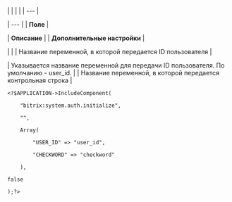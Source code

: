 |  |  |  |
| --- |

| --- |
| **Поле** |

| **Описание** |
| **Дополнительные настройки** |

| |
| Название переменной, в которой передается ID пользователя |

| Указывается название переменной для передачи ID пользователя. По умолчанию - user\_id. |
| Название переменной, в которой передается контрольная строка |

```
<?$APPLICATION->IncludeComponent(

	"bitrix:system.auth.initialize",

	"",

	Array(

		"USER_ID" => "user_id",

		"CHECKWORD" => "checkword"

	),

false

);?> 


```